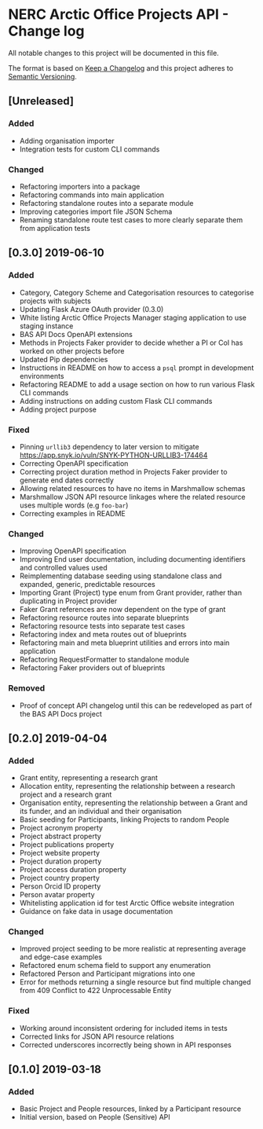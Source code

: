 # NERC Arctic Office Projects API - Change log

All notable changes to this project will be documented in this file.

The format is based on [Keep a Changelog](http://keepachangelog.com/en/1.0.0/)
and this project adheres to [Semantic Versioning](http://semver.org/spec/v2.0.0.html).

## [Unreleased]

### Added

* Adding organisation importer
* Integration tests for custom CLI commands

### Changed

* Refactoring importers into a package
* Refactoring commands into main application
* Refactoring standalone routes into a separate module
* Improving categories import file JSON Schema
* Renaming standalone route test cases to more clearly separate them from application tests

## [0.3.0] 2019-06-10

### Added

* Category, Category Scheme and Categorisation resources to categorise projects with subjects
* Updating Flask Azure OAuth provider (0.3.0)
* White listing Arctic Office Projects Manager staging application to use staging instance
* BAS API Docs OpenAPI extensions
* Methods in Projects Faker provider to decide whether a PI or CoI has worked on other projects before
* Updated Pip dependencies
* Instructions in README on how to access a `psql` prompt in development environments
* Refactoring README to add a usage section on how to run various Flask CLI commands
* Adding instructions on adding custom Flask CLI commands
* Adding project purpose

### Fixed

* Pinning `urllib3` dependency to later version to mitigate https://app.snyk.io/vuln/SNYK-PYTHON-URLLIB3-174464 
* Correcting OpenAPI specification
* Correcting project duration method in Projects Faker provider to generate end dates correctly
* Allowing related resources to have no items in Marshmallow schemas
* Marshmallow JSON API resource linkages where the related resource uses multiple words (e.g `foo-bar`)
* Correcting examples in README

### Changed

* Improving OpenAPI specification
* Improving End user documentation, including documenting identifiers and controlled values used
* Reimplementing database seeding using standalone class and expanded, generic, predictable resources 
* Importing Grant (Project) type enum from Grant provider, rather than duplicating in Project provider
* Faker Grant references are now dependent on the type of grant
* Refactoring resource routes into separate blueprints
* Refactoring resource tests into separate test cases
* Refactoring index and meta routes out of blueprints
* Refactoring main and meta blueprint utilities and errors into main application
* Refactoring RequestFormatter to standalone module
* Refactoring Faker providers out of blueprints

### Removed

* Proof of concept API changelog until this can be redeveloped as part of the BAS API Docs project

## [0.2.0] 2019-04-04

### Added

* Grant entity, representing a research grant
* Allocation entity, representing the relationship between a research project and a research grant
* Organisation entity, representing the relationship between a Grant and its funder, and an individual and their 
  organisation
* Basic seeding for Participants, linking Projects to random People
* Project acronym property
* Project abstract property
* Project publications property
* Project website property
* Project duration property
* Project access duration property
* Project country property
* Person Orcid ID property
* Person avatar property
* Whitelisting application id for test Arctic Office website integration
* Guidance on fake data in usage documentation

### Changed

* Improved project seeding to be more realistic at representing average and edge-case examples
* Refactored enum schema field to support any enumeration
* Refactored Person and Participant migrations into one
* Error for methods returning a single resource but find multiple changed from 409 Conflict to 422 Unprocessable Entity

### Fixed

* Working around inconsistent ordering for included items in tests
* Corrected links for JSON API resource relations
* Corrected underscores incorrectly being shown in API responses

## [0.1.0] 2019-03-18

### Added

* Basic Project and People resources, linked by a Participant resource
* Initial version, based on People (Sensitive) API
